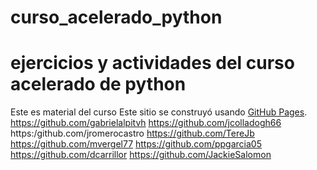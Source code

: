# curso_acelerado_python
# ejercicios y actividades del curso acelerado de python

Este es material del curso 
Este sitio se construyó usando [GitHub Pages](https://github.com/ulinjr).
https://github.com/gabrielalpitvh
https://github.com/jcolladogh66
https:/github.com/jromerocastro
https://github.com/TereJb
https://github.com/mvergel77
https://github.com/ppgarcia05
https://github.com/dcarrillor
https://github.com/JackieSalomon
